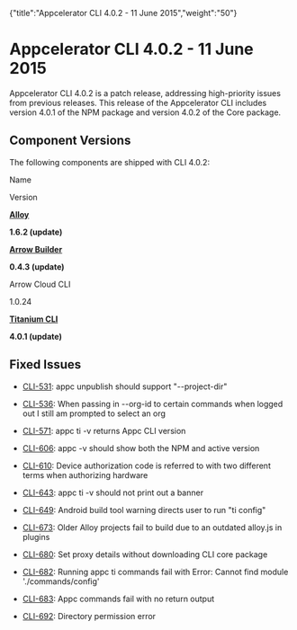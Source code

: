 {"title":"Appcelerator CLI 4.0.2 - 11 June 2015","weight":"50"} 

# Appcelerator CLI 4.0.2 - 11 June 2015

Appcelerator CLI 4.0.2 is a patch release, addressing high-priority issues from previous releases. This release of the Appcelerator CLI includes version 4.0.1 of the NPM package and version 4.0.2 of the Core package.

## Component Versions

The following components are shipped with CLI 4.0.2:

Name

Version

**[Alloy](https://github.com/appcelerator/alloy/blob/1_6_X/CHANGELOG.md)**

**1.6.2 (update)**

**[Arrow Builder](/docs/appc/Axway_API_Builder/API_Builder/API_Builder_Release_Notes/)**

**0.4.3 (update)**

Arrow Cloud CLI

1.0.24

**[Titanium CLI](https://github.com/appcelerator/titanium/blob/4_0_X/CHANGELOG.md)**

**4.0.1 (update)**

## Fixed Issues

*   [CLI-531](https://jira.appcelerator.org/browse/CLI-531): appc unpublish should support "--project-dir"
    
*   [CLI-536](https://jira.appcelerator.org/browse/CLI-536): When passing in --org-id to certain commands when logged out I still am prompted to select an org
    
*   [CLI-571](https://jira.appcelerator.org/browse/CLI-571): appc ti -v returns Appc CLI version
    
*   [CLI-606](https://jira.appcelerator.org/browse/CLI-606): appc -v should show both the NPM and active version
    
*   [CLI-610](https://jira.appcelerator.org/browse/CLI-610): Device authorization code is referred to with two different terms when authorizing hardware
    
*   [CLI-643](https://jira.appcelerator.org/browse/CLI-643): appc ti -v should not print out a banner
    
*   [CLI-649](https://jira.appcelerator.org/browse/CLI-649): Android build tool warning directs user to run "ti config"
    
*   [CLI-673](https://jira.appcelerator.org/browse/CLI-673): Older Alloy projects fail to build due to an outdated alloy.js in plugins
    
*   [CLI-680](https://jira.appcelerator.org/browse/CLI-680): Set proxy details without downloading CLI core package
    
*   [CLI-682](https://jira.appcelerator.org/browse/CLI-682): Running appc ti commands fail with Error: Cannot find module './commands/config'
    
*   [CLI-683](https://jira.appcelerator.org/browse/CLI-683): Appc commands fail with no return output
    
*   [CLI-692](https://jira.appcelerator.org/browse/CLI-692): Directory permission error